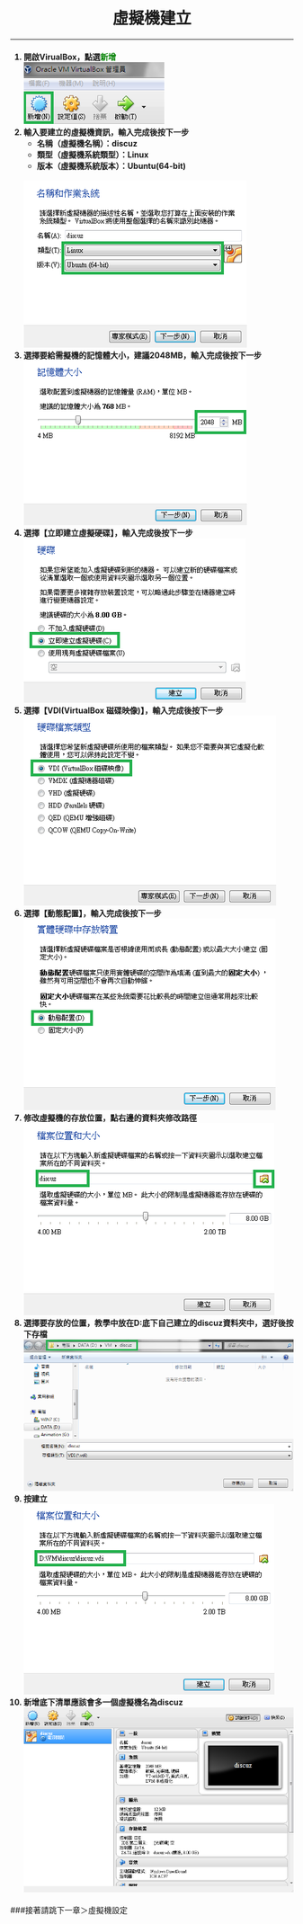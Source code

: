 # **<center>虛擬機建立**

---

<ol><h4>
  <li>開啟VirualBox，點選<font color='green'><b>新增</b></font>
  <br><img src='../img/virtual/part1_1.png'>
  <li>輸入要建立的虛擬機資訊，輸入完成後按下一步
    <ul>
      <li>名稱（虛擬機名稱）：discuz
      <li>類型（虛擬機系統類型）：Linux
      <li>版本（虛擬機系統版本）：Ubuntu(64-bit)
    </ul>
    <br><img src='../img/virtual/part1_2.png'>
  <li>選擇要給需擬機的記憶體大小，建議2048MB，輸入完成後按下一步
  <br><img src='../img/virtual/part1_3.png'>
  <li>選擇【立即建立虛擬硬碟】，輸入完成後按下一步
  <br><img src='../img/virtual/part1_4.png'>
  <li>選擇【VDI(VirtualBox 磁碟映像)】，輸入完成後按下一步
  <br><img src='../img/virtual/part1_5.png'>
  <li>選擇【動態配置】，輸入完成後按下一步
  <br><img src='../img/virtual/part1_6.png'>
  <li>修改虛擬機的存放位置，點右邊的資料夾修改路徑
  <br><img src='../img/virtual/part1_7.png'>
  <li>選擇要存放的位置，教學中放在D:底下自己建立的discuz資料夾中，選好後按下存檔
  <br><img src='../img/virtual/part1_8.png'>
  <li>按建立
  <br><img src='../img/virtual/part1_9.png'>
  <li>新增底下清單應該會多一個虛擬機名為discuz
  <br><img src='../img/virtual/part1_10.png'>
</h4></ol>

###接著請跳下一章＞虛擬機設定